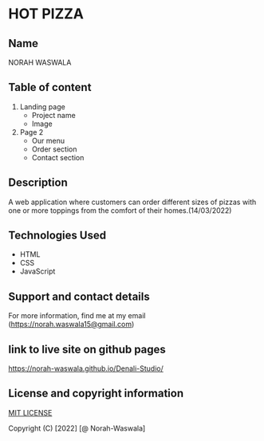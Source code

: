 # HOT PIZZA
## Name
NORAH WASWALA

## Table of content
  1. Landing page
      * Project name
      * Image
  2. Page 2
      * Our menu
      * Order section
      * Contact section
## Description
A  web application where customers can order different sizes of pizzas with one or more toppings from the comfort of their homes.(14/03/2022)
## Technologies Used
  * HTML
  * CSS
  * JavaScript
## Support and contact details
For more information, find me at my email (https://norah.waswala15@gmail.com)

## link to live site on github pages
https://norah-waswala.github.io/Denali-Studio/

## License and copyright information
[MIT LICENSE](LICENSE)

Copyright (C) [2022] [@ Norah-Waswala]

